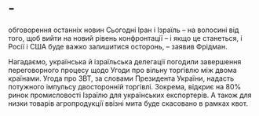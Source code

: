 # -
обговорення останніх новин
Сьогодні Іран і Ізраїль – на волосині від того, щоб вийти на новий рівень конфронтації – і якщо це станеться, і Росії і США буде важко залишитися осторонь,
– заявив Фрідман.

Нагадаємо, українська й ізраїльська делегації погодили завершення переговорного процесу щодо Угоди про вільну торгівлю між двома країнами. Угода про ЗВТ, за словами Президента України, надасть потужного імпульсу двосторонній торгівлі. Зокрема, відкриє на 80% ринок промисловості Ізраїлю для українських експортерів. А також для низки товарів агропродукції ввізні мита буде скасовано в рамках квот.
